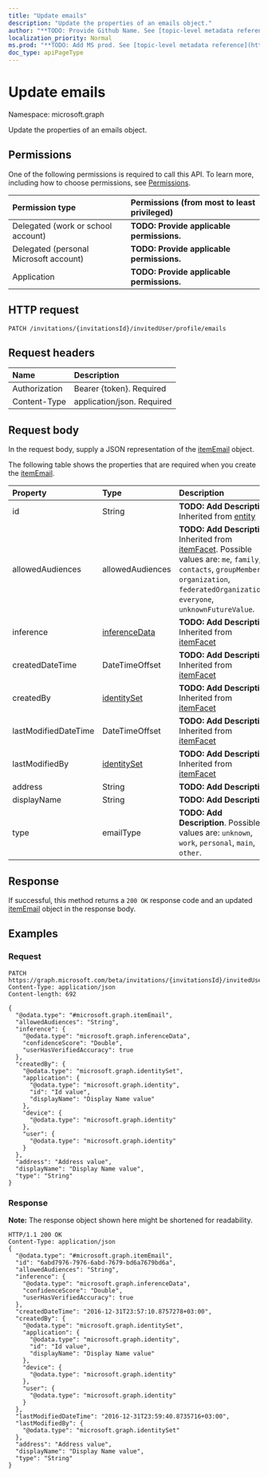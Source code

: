 ```yaml
---
title: "Update emails"
description: "Update the properties of an emails object."
author: "**TODO: Provide Github Name. See [topic-level metadata reference](https://msgo.azurewebsites.net/add/document/guidelines/metadata.html#topic-level-metadata)**"
localization_priority: Normal
ms.prod: "**TODO: Add MS prod. See [topic-level metadata reference](https://msgo.azurewebsites.net/add/document/guidelines/metadata.html#topic-level-metadata)**"
doc_type: apiPageType
---
```


# Update emails

Namespace: microsoft.graph

Update the properties of an emails object.

## Permissions
One of the following permissions is required to call this API. To learn more, including how to choose permissions, see [Permissions](/concepts/permissions-reference.md).

|Permission type|Permissions (from most to least privileged)|
|:---|:---|
|Delegated (work or school account)|**TODO: Provide applicable permissions.**|
|Delegated (personal Microsoft account)|**TODO: Provide applicable permissions.**|
|Application|**TODO: Provide applicable permissions.**|

## HTTP request
<!-- {
  "blockType": "ignored"
}
-->
``` http
PATCH /invitations/{invitationsId}/invitedUser/profile/emails
```

## Request headers
|Name|Description|
|:---|:---|
|Authorization|Bearer {token}. Required|
|Content-Type|application/json. Required|

## Request body
In the request body, supply a JSON representation of the [itemEmail](../resources/itememail.md) object.

The following table shows the properties that are required when you create the [itemEmail](../resources/itememail.md).

|Property|Type|Description|
|:---|:---|:---|
|id|String|**TODO: Add Description** Inherited from [entity](../resources/entity.md)|
|allowedAudiences|allowedAudiences|**TODO: Add Description** Inherited from [itemFacet](../resources/itemfacet.md). Possible values are: `me`, `family`, `contacts`, `groupMembers`, `organization`, `federatedOrganizations`, `everyone`, `unknownFutureValue`.|
|inference|[inferenceData](../resources/inferencedata.md)|**TODO: Add Description** Inherited from [itemFacet](../resources/itemfacet.md)|
|createdDateTime|DateTimeOffset|**TODO: Add Description** Inherited from [itemFacet](../resources/itemfacet.md)|
|createdBy|[identitySet](../resources/identityset.md)|**TODO: Add Description** Inherited from [itemFacet](../resources/itemfacet.md)|
|lastModifiedDateTime|DateTimeOffset|**TODO: Add Description** Inherited from [itemFacet](../resources/itemfacet.md)|
|lastModifiedBy|[identitySet](../resources/identityset.md)|**TODO: Add Description** Inherited from [itemFacet](../resources/itemfacet.md)|
|address|String|**TODO: Add Description**|
|displayName|String|**TODO: Add Description**|
|type|emailType|**TODO: Add Description**. Possible values are: `unknown`, `work`, `personal`, `main`, `other`.|



## Response
If successful, this method returns a `200 OK` response code and an updated [itemEmail](../resources/itememail.md) object in the response body.

## Examples

### Request
<!-- {
  "blockType": "request",
  "name": "update_emails"
}
-->
``` http
PATCH https://graph.microsoft.com/beta/invitations/{invitationsId}/invitedUser/profile/emails
Content-Type: application/json
Content-length: 692

{
  "@odata.type": "#microsoft.graph.itemEmail",
  "allowedAudiences": "String",
  "inference": {
    "@odata.type": "microsoft.graph.inferenceData",
    "confidenceScore": "Double",
    "userHasVerifiedAccuracy": true
  },
  "createdBy": {
    "@odata.type": "microsoft.graph.identitySet",
    "application": {
      "@odata.type": "microsoft.graph.identity",
      "id": "Id value",
      "displayName": "Display Name value"
    },
    "device": {
      "@odata.type": "microsoft.graph.identity"
    },
    "user": {
      "@odata.type": "microsoft.graph.identity"
    }
  },
  "address": "Address value",
  "displayName": "Display Name value",
  "type": "String"
}
```

### Response
**Note:** The response object shown here might be shortened for readability.
<!-- {
  "blockType": "response",
  "truncated": true
}
-->
``` http
HTTP/1.1 200 OK
Content-Type: application/json
{
  "@odata.type": "#microsoft.graph.itemEmail",
  "id": "6abd7976-7976-6abd-7679-bd6a7679bd6a",
  "allowedAudiences": "String",
  "inference": {
    "@odata.type": "microsoft.graph.inferenceData",
    "confidenceScore": "Double",
    "userHasVerifiedAccuracy": true
  },
  "createdDateTime": "2016-12-31T23:57:10.8757278+03:00",
  "createdBy": {
    "@odata.type": "microsoft.graph.identitySet",
    "application": {
      "@odata.type": "microsoft.graph.identity",
      "id": "Id value",
      "displayName": "Display Name value"
    },
    "device": {
      "@odata.type": "microsoft.graph.identity"
    },
    "user": {
      "@odata.type": "microsoft.graph.identity"
    }
  },
  "lastModifiedDateTime": "2016-12-31T23:59:40.8735716+03:00",
  "lastModifiedBy": {
    "@odata.type": "microsoft.graph.identitySet"
  },
  "address": "Address value",
  "displayName": "Display Name value",
  "type": "String"
}
```

